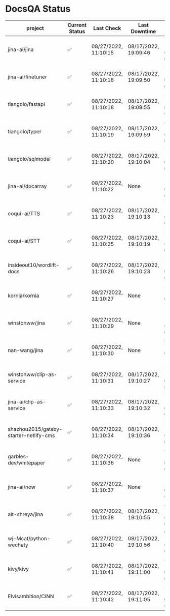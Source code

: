 # DocsQA Status

|               project                |Current Status|     Last Check     |   Last Downtime    |              % Uptime              |
|--------------------------------------|--------------|--------------------|--------------------|------------------------------------|
|jina-ai/jina                          |✅            |08/27/2022, 11:10:15|08/17/2022, 19:09:46|75.395 (since 08/15/2022, 07:09:42) |
|jina-ai/finetuner                     |✅            |08/27/2022, 11:10:16|08/17/2022, 19:09:50|540.765 (since 08/15/2022, 07:09:42)|
|tiangolo/fastapi                      |✅            |08/27/2022, 11:10:18|08/17/2022, 19:09:55|540.755 (since 08/15/2022, 07:09:42)|
|tiangolo/typer                        |✅            |08/27/2022, 11:10:19|08/17/2022, 19:09:59|46.963 (since 08/15/2022, 07:09:42) |
|tiangolo/sqlmodel                     |✅            |08/27/2022, 11:10:20|08/17/2022, 19:10:04|75.474 (since 08/15/2022, 07:09:42) |
|jina-ai/docarray                      |✅            |08/27/2022, 11:10:22|None                |100.000 (since 08/24/2022, 01:39:12)|
|coqui-ai/TTS                          |✅            |08/27/2022, 11:10:23|08/17/2022, 19:10:13|75.459 (since 08/15/2022, 07:09:42) |
|coqui-ai/STT                          |✅            |08/27/2022, 11:10:25|08/17/2022, 19:10:19|540.528 (since 08/15/2022, 07:09:42)|
|insideout10/wordlift-docs             |✅            |08/27/2022, 11:10:26|08/17/2022, 19:10:23|297.279 (since 08/15/2022, 07:09:42)|
|kornia/kornia                         |✅            |08/27/2022, 11:10:27|None                |56.120 (since 08/23/2022, 16:11:04) |
|winstonww/jina                        |✅            |08/27/2022, 11:10:29|None                |100.000 (since 08/26/2022, 06:21:28)|
|nan-wang/jina                         |✅            |08/27/2022, 11:10:30|None                |99.969 (since 08/24/2022, 15:11:24) |
|winstonww/clip-as-service             |✅            |08/27/2022, 11:10:31|08/17/2022, 19:10:27|540.314 (since 08/15/2022, 07:09:42)|
|jina-ai/clip-as-service               |✅            |08/27/2022, 11:10:33|08/17/2022, 19:10:32|75.529 (since 08/15/2022, 07:09:42) |
|shazhou2015/gatsby-starter-netlify-cms|✅            |08/27/2022, 11:10:34|08/17/2022, 19:10:36|540.216 (since 08/15/2022, 07:09:42)|
|garbles-dev/whitepaper                |✅            |08/27/2022, 11:10:36|None                |85.865 (since 08/24/2022, 01:39:12) |
|jina-ai/now                           |✅            |08/27/2022, 11:10:37|None                |100.000 (since 08/24/2022, 01:39:12)|
|alt-shreya/jina                       |✅            |08/27/2022, 11:10:38|08/17/2022, 19:10:55|42.993 (since 08/15/2022, 07:09:42) |
|wj-Mcat/python-wechaty                |✅            |08/27/2022, 11:10:40|08/17/2022, 19:10:56|68.112 (since 08/15/2022, 07:09:42) |
|kivy/kivy                             |✅            |08/27/2022, 11:10:41|08/17/2022, 19:11:00|43.007 (since 08/15/2022, 07:09:42) |
|Elvisambition/CINN                    |✅            |08/27/2022, 11:10:42|08/17/2022, 19:11:05|507.455 (since 08/15/2022, 07:09:42)|
